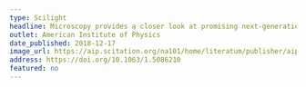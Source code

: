 ```yaml
---
type: Scilight
headline: Microscopy provides a closer look at promising next-generation magnetic storage medium
outlet: American Institute of Physics
date_published: 2018-12-17
image_url: https://aip.scitation.org/na101/home/literatum/publisher/aip/journals/content/sci/2018/sci.2018.2018.issue-51/1.5086210/20181221/images/large/1.5086210.figures.online.f1.jpeg
address: https://doi.org/10.1063/1.5086210
featured: no
---
```

